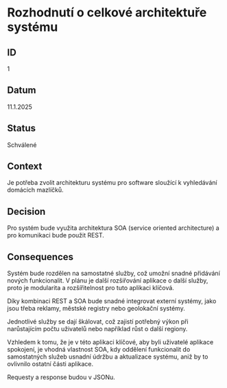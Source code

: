 # Rozhodnutí o celkové architektuře systému

## ID

1

## Datum

11.1.2025

## Status

Schválené

## Context

Je potřeba zvolit architekturu systému pro software sloužící k vyhledávání domácích mazlíčků.

## Decision

Pro systém bude využita architektura SOA (service oriented architecture) a pro komunikaci bude použit REST.

## Consequences

Systém bude rozdělen na samostatné služby, což umožní snadné přidávání nových funkcionalit. V plánu je další rozšiřování aplikace o další služby, proto je modularita a rozšířitelnost pro tuto aplikaci klíčová.

Díky kombinaci REST a SOA bude snadné integrovat externí systémy, jako jsou třeba reklamy, městské registry nebo geolokační systémy.

Jednotlivé služby se dají škálovat, což zajistí potřebný výkon při narůstajícím počtu uživatelů nebo například růst o další regiony.

Vzhledem k tomu, že je v této aplikaci klíčové, aby byli uživatelé aplikace spokojení, je vhodná vlastnost SOA, kdy oddělení funkcionalit do samostatných služeb usnadní údržbu a aktualizace systému, aniž by to ovlivnilo ostatní části aplikace.

Requesty a response budou v JSONu.
